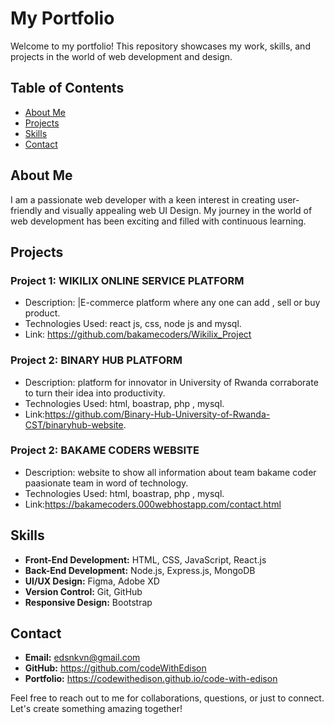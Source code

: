 # My Portfolio

Welcome to my portfolio! This repository showcases my work, skills, and projects in the world of web development and design.

## Table of Contents

- [About Me](#about-me)
- [Projects](#projects)
- [Skills](#skills)
- [Contact](#contact)

## About Me

I am a passionate web developer with a keen interest in creating user-friendly and visually appealing web UI Design. My journey in the world of web development has been exciting and filled with continuous learning.

## Projects

### Project 1: WIKILIX ONLINE SERVICE PLATFORM

- Description: |E-commerce platform where any one can add , sell or buy product.
- Technologies Used: react js, css, node js and mysql.
- Link: https://github.com/bakamecoders/Wikilix_Project

### Project 2: BINARY HUB PLATFORM

- Description: platform for innovator in University of Rwanda corraborate to turn their idea into productivity.
- Technologies Used: html, boastrap, php , mysql.
- Link:https://github.com/Binary-Hub-University-of-Rwanda-CST/binaryhub-website.

### Project 2: BAKAME CODERS WEBSITE

- Description: website to show all information about team bakame coder paasionate team in word of technology.
- Technologies Used: html, boastrap, php , mysql.
- Link:https://bakamecoders.000webhostapp.com/contact.html


## Skills

- **Front-End Development:** HTML, CSS, JavaScript, React.js
- **Back-End Development:** Node.js, Express.js, MongoDB
- **UI/UX Design:** Figma, Adobe XD
- **Version Control:** Git, GitHub
- **Responsive Design:** Bootstrap

## Contact

- **Email:** edsnkvn@gmail.com
- **GitHub:** https://github.com/codeWithEdison
- **Portfolio:** https://codewithedison.github.io/code-with-edison

Feel free to reach out to me for collaborations, questions, or just to connect. Let's create something amazing together!
